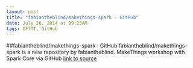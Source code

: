```yaml
---
layout: post
title: "fabiantheblind/makethings-spark · GitHub"
date: July 26, 2014 at 09:23AM
tags: IFTTT, GitHub
---
```

##fabiantheblind/makethings-spark · GitHub
fabiantheblind/makethings-spark is a new repository by fabiantheblind. MakeThings workshop with Spark Core via GitHub
[link to source](http://ift.tt/WTyved) 
